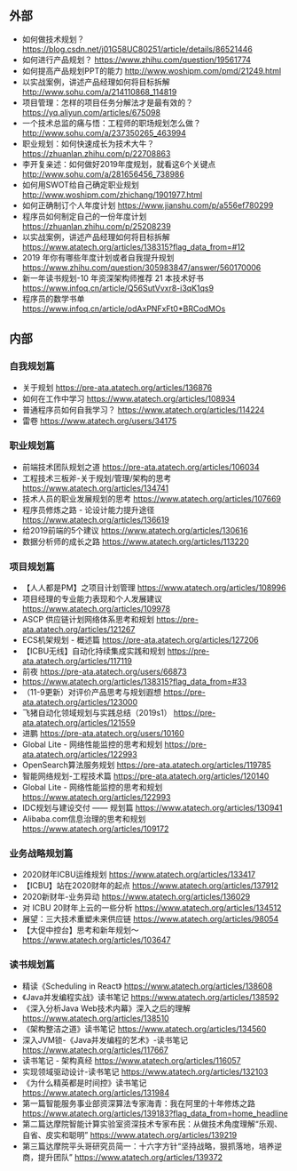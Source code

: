 ## 外部
- 如何做技术规划？ https://blog.csdn.net/j01G58UC80251/article/details/86521446 
- 如何进行产品规划？ https://www.zhihu.com/question/19561774 
- 如何提高产品规划PPT的能力 http://www.woshipm.com/pmd/21249.html 
- 以实战案例，讲述产品经理如何将目标拆解 http://www.sohu.com/a/214110868_114819 
- 项目管理：怎样的项目任务分解法才是最有效的？ https://yq.aliyun.com/articles/675098 
- 一个技术总监的痛与悟：工程师的职场规划怎么做？ http://www.sohu.com/a/237350265_463994 
- 职业规划：如何快速成长为技术大牛？ https://zhuanlan.zhihu.com/p/22708863 
- 李开复亲述：如何做好2019年度规划，就看这6个关键点 http://www.sohu.com/a/281656456_738986 
- 如何用SWOT给自己确定职业规划 http://www.woshipm.com/zhichang/1901977.html 
- 如何正确制订个人年度计划 https://www.jianshu.com/p/a556ef780299 
- 程序员如何制定自己的一份年度计划 https://zhuanlan.zhihu.com/p/25208239 
- 以实战案例，讲述产品经理如何将目标拆解 https://www.atatech.org/articles/138315?flag_data_from=#12 
- 2019 年你有哪些年度计划或者自我提升规划 https://www.zhihu.com/question/305983847/answer/560170006 
- 新一年读书规划-10 年资深架构师推荐 21 本技术好书 https://www.infoq.cn/article/Q56SutVvxr8-i3qK1qs9 
- 程序员的数学书单 https://www.infoq.cn/article/odAxPNFxFt0*BRCodMOs 

## 内部
### 自我规划篇
- 关于规划 https://pre-ata.atatech.org/articles/136876 
- 如何在工作中学习 https://www.atatech.org/articles/108934 
- 普通程序员如何自我学习？ https://www.atatech.org/articles/114224 
- 雷卷 https://www.atatech.org/users/34175 
### 职业规划篇
- 前端技术团队规划之道 https://pre-ata.atatech.org/articles/106034 
- 工程技术三板斧-关于规划/管理/架构的思考 https://www.atatech.org/articles/134741 
- 技术人员的职业发展规划的思考 https://www.atatech.org/articles/107669 
- 程序员修炼之路 - 论设计能力提升途径 https://www.atatech.org/articles/136619 
- 给2019前端的5个建议 https://www.atatech.org/articles/130616 
- 数据分析师的成长之路 https://www.atatech.org/articles/113220 
### 项目规划篇
- 【人人都是PM】之项目计划管理 https://www.atatech.org/articles/108996 
- 项目经理的专业能力表现和个人发展建议 https://www.atatech.org/articles/109978 
- ASCP 供应链计划网络体系思考和规划 https://pre-ata.atatech.org/articles/121267 
- ECS机架规划 - 概述篇 https://pre-ata.atatech.org/articles/127206 
- 【ICBU无线】自动化持续集成实践和规划 https://pre-ata.atatech.org/articles/117119 
- 前夜 https://pre-ata.atatech.org/users/66873 
-  https://www.atatech.org/articles/138315?flag_data_from=#33 
- （11-9更新）对评价产品思考与规划遐想 https://pre-ata.atatech.org/articles/123000 
- 飞猪自动化领域规划与实践总结（2019s1） https://pre-ata.atatech.org/articles/121559 
- 进鹏 https://pre-ata.atatech.org/users/10160 
- Global Lite - 网络性能监控的思考和规划 https://pre-ata.atatech.org/articles/122993 
- OpenSearch算法服务规划 https://pre-ata.atatech.org/articles/119785 
- 智能网络规划-工程技术篇 https://pre-ata.atatech.org/articles/120140 
- Global Lite - 网络性能监控的思考和规划 https://www.atatech.org/articles/122993 
- IDC规划与建设交付 —— 规划篇 https://www.atatech.org/articles/130941 
- Alibaba.com信息治理的思考和规划 https://www.atatech.org/articles/109172 
### 业务战略规划篇
- 2020财年ICBU运维规划 https://www.atatech.org/articles/133417 
- 【ICBU】站在2020财年的起点 https://www.atatech.org/articles/137912 
- 2020新财年-业务异动 https://www.atatech.org/articles/136029 
- 对 ICBU 20财年上云的一些分析 https://www.atatech.org/articles/134512 
- 展望：三大技术重塑未来供应链 https://www.atatech.org/articles/98054 
- 【大促中控台】思考和新年规划～ https://www.atatech.org/articles/103647 
### 读书规划篇
- 精读《Scheduling in React》 https://www.atatech.org/articles/138608 
- 《Java并发编程实战》读书笔记 https://www.atatech.org/articles/138592 
- 《深入分析Java Web技术内幕》深入之后的理解 https://www.atatech.org/articles/138510 
- 《架构整洁之道》读书笔记 https://www.atatech.org/articles/134560 
- 深入JVM锁-《Java并发编程的艺术》-读书笔记 https://www.atatech.org/articles/117667 
- 读书笔记 - 架构真经 https://www.atatech.org/articles/116057 
- 实现领域驱动设计-读书笔记 https://www.atatech.org/articles/132103 
- 《为什么精英都是时间控》读书笔记 https://www.atatech.org/articles/131984 
- 第一篇智能服务事业部资深算法专家海青：我在阿里的十年修炼之路 https://www.atatech.org/articles/139183?flag_data_from=home_headline 
- 第二篇达摩院智能计算实验室资深技术专家布民：从做技术角度理解“乐观、自省、皮实和聪明” https://www.atatech.org/articles/139219 
- 第三篇达摩院平头哥研究员简一：十六字方针“坚持战略，狠抓落地，培养逆商，提升团队” https://www.atatech.org/articles/139372